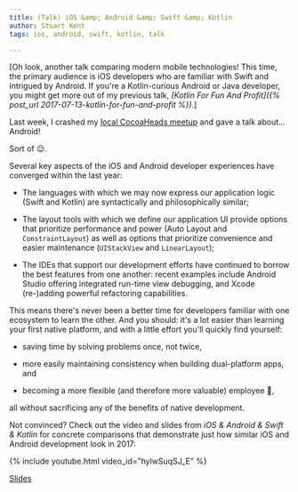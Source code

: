 ```yaml
---
title: (Talk) iOS &amp; Android &amp; Swift &amp; Kotlin
author: Stuart Kent
tags: ios, android, swift, kotlin, talk

---
```


[Oh look, another talk comparing modern mobile technologies! This time, the primary audience is iOS developers who are familiar with Swift and intrigued by Android. If you're a Kotlin-curious Android or Java developer, you might get more out of my previous talk, _[Kotlin For Fun And Profit]({% post_url 2017-07-13-kotlin-for-fun-and-profit %})_.]

Last week, I crashed my [local CocoaHeads meetup](https://www.meetup.com/MotorCityCocoaHeads/) and gave a talk about... Android!

Sort of 😉.

<!--more-->

Several key aspects of the iOS and Android developer experiences have converged within the last year:

- The languages with which we may now express our application logic (Swift and Kotlin) are syntactically and philosophically similar;

- The layout tools with which we define our application UI provide options that prioritize performance and power (Auto Layout and `ConstraintLayout`) as well as options that prioritize convenience and easier maintenance (`UIStackView` and `LinearLayout`);

- The IDEs that support our development efforts have continued to borrow the best features from one another: recent examples include Android Studio offering integrated run-time view debugging, and Xcode (re-)adding powerful refactoring capabilities.

This means there's never been a better time for developers familiar with one ecosystem to learn the other. And you should: it's a lot easier than learning your first native platform, and with a little effort you'll quickly find yourself:

- saving time by solving problems once, not twice,

- more easily maintaining consistency when building dual-platform apps, and

- becoming a more flexible (and therefore more valuable) employee 🤑,

all without sacrificing any of the benefits of native development.

Not convinced? Check out the video and slides from _iOS &amp; Android &amp; Swift &amp; Kotlin_ for concrete comparisons that demonstrate just how similar iOS and Android development look in 2017:

{% include youtube.html video_id="hylwSuqSJ_E" %}

[Slides](https://speakerdeck.com/stkent/ios-and-android-and-swift-and-kotlin-video)
